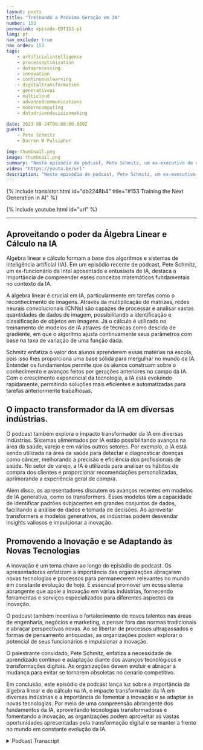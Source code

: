 ```yaml
---
layout: posts
title: "Treinando a Próxima Geração em IA"
number: 153
permalink: episode-EDT153-pt
lang: pt
nav_exclude: true
nav_order: 153
tags:
    - artificialintelligence
    - processoptimization
    - dataprocessing
    - innovation
    - continuouslearning
    - digitaltransformation
    - generativeai
    - multicloud
    - advancedcommunications
    - moderncomputing
    - datadrivendecisionmaking

date: 2023-08-24T00:00:00.000Z
guests:
    - Pete Schmitz
    - Darren W Pulsipher

img: thumbnail.png
image: thumbnail.png
summary: "Neste episódio de podcast, Pete Schmitz, um ex-executivo de contas da Intel, fala sobre seu trabalho com estudantes do ensino médio, ensinando-os sobre IA e como usá-la em suas competições de robótica. Ele explica que essas competições exigem o uso de autonomia e a IA é um componente crucial para alcançar isso. Pete compartilha um exemplo de como a visão computacional, alimentada pela IA, é usada no veículo não tripulado D Hunter da Agência de Projetos de Pesquisa Avançada de Defesa, DARPA."
video: "https://youtu.be/url"
description: "Neste episódio de podcast, Pete Schmitz, um ex-executivo de contas da Intel, fala sobre seu trabalho com estudantes do ensino médio, ensinando-os sobre IA e como usá-la em suas competições de robótica. Ele explica que essas competições exigem o uso de autonomia e a IA é um componente crucial para alcançar isso. Pete compartilha um exemplo de como a visão computacional, alimentada pela IA, é usada no veículo não tripulado D Hunter da Agência de Projetos de Pesquisa Avançada de Defesa, DARPA."
---
```


<div>
{% include transistor.html id="db2248b4" title="#153 Training the Next Generation in AI" %}

{% include youtube.html id="url" %}
</div>

---

## Aproveitando o poder da Álgebra Linear e Cálculo na IA

Algebra linear e cálculo formam a base dos algoritmos e sistemas de inteligência artificial (IA). Em um episódio recente de podcast, Pete Schmitz, um ex-funcionário da Intel aposentado e entusiasta de IA, destaca a importância de compreender esses conceitos matemáticos fundamentais no contexto da IA.

A álgebra linear é crucial em IA, particularmente em tarefas como o reconhecimento de imagens. Através da multiplicação de matrizes, redes neurais convolucionais (CNNs) são capazes de processar e analisar vastas quantidades de dados de imagem, possibilitando a identificação e classificação de objetos em imagens. Já o cálculo é utilizado no treinamento de modelos de IA através de técnicas como descida de gradiente, em que o algoritmo ajusta continuamente seus parâmetros com base na taxa de variação de uma função dada.

Schmitz enfatiza o valor dos alunos aprenderem essas matérias na escola, pois isso lhes proporciona uma base sólida para mergulhar no mundo da IA. Entender os fundamentos permite que os alunos construam sobre o conhecimento e avanços feitos por gerações anteriores no campo da IA. Com o crescimento exponencial da tecnologia, a IA está evoluindo rapidamente, permitindo soluções mais eficientes e automatizadas para tarefas anteriormente trabalhosas.

## O impacto transformador da IA em diversas indústrias.

O podcast também explora o impacto transformador da IA em diversas indústrias. Sistemas alimentados por IA estão possibilitando avanços na área da saúde, varejo e em vários outros setores. Por exemplo, a IA está sendo utilizada na área da saúde para detectar e diagnosticar doenças como câncer, melhorando a precisão e eficiência dos profissionais de saúde. No setor de varejo, a IA é utilizada para analisar os hábitos de compra dos clientes e proporcionar recomendações personalizadas, aprimorando a experiência geral de compra.

Além disso, os apresentadores discutem os avanços recentes em modelos de IA generativa, como os transformers. Esses modelos têm a capacidade de identificar padrões subjacentes em grandes conjuntos de dados, facilitando a análise de dados e tomada de decisões. Ao aproveitar transformers e modelos generativos, as indústrias podem desvendar insights valiosos e impulsionar a inovação.

## Promovendo a Inovação e se Adaptando às Novas Tecnologias

A inovação é um tema chave ao longo do episódio do podcast. Os apresentadores enfatizam a importância das organizações abraçarem novas tecnologias e processos para permanecerem relevantes no mundo em constante evolução de hoje. É essencial promover um ecossistema abrangente que apoie a inovação em várias indústrias, fornecendo ferramentas e serviços especializados para diferentes aspectos da inovação.

O podcast também incentiva o fortalecimento de novos talentos nas áreas de engenharia, negócios e marketing, a pensar fora das normas tradicionais e abraçar perspectivas novas. Ao se libertar de processos ultrapassados e formas de pensamento antiquadas, as organizações podem explorar o potencial de seus funcionários e impulsionar a inovação.

O palestrante convidado, Pete Schmitz, enfatiza a necessidade de aprendizado contínuo e adaptação diante dos avanços tecnológicos e transformações digitais. As organizações devem evoluir e abraçar a mudança para evitar se tornarem obsoletas no cenário competitivo.

Em conclusão, este episódio de podcast lança luz sobre a importância da álgebra linear e do cálculo na IA, o impacto transformador da IA em diversas indústrias e a importância de fomentar a inovação e se adaptar às novas tecnologias. Por meio de uma compreensão abrangente dos fundamentos da IA, aproveitando tecnologias transformadoras e fomentando a inovação, as organizações podem aproveitar as vastas oportunidades apresentadas pela transformação digital e se manter à frente no mundo em constante evolução da IA.



<details>
<summary> Podcast Transcript </summary>

<p></p>

</details>
